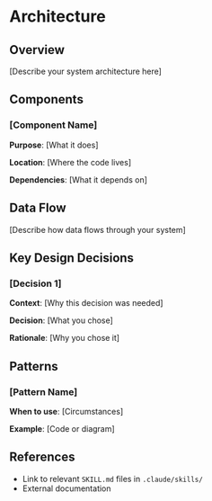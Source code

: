 # Architecture

## Overview

[Describe your system architecture here]

## Components

### [Component Name]

**Purpose**: [What it does]

**Location**: [Where the code lives]

**Dependencies**: [What it depends on]

## Data Flow

[Describe how data flows through your system]

## Key Design Decisions

### [Decision 1]

**Context**: [Why this decision was needed]

**Decision**: [What you chose]

**Rationale**: [Why you chose it]

## Patterns

### [Pattern Name]

**When to use**: [Circumstances]

**Example**: [Code or diagram]

## References

- Link to relevant `SKILL.md` files in `.claude/skills/`
- External documentation
